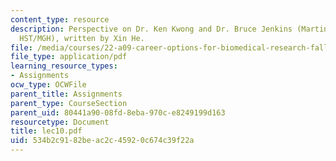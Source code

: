 ```yaml
---
content_type: resource
description: Perspective on Dr. Ken Kwong and Dr. Bruce Jenkins (Martinos Center,
  HST/MGH), written by Xin He.
file: /media/courses/22-a09-career-options-for-biomedical-research-fall-2006/534b2c9182beac2c45920c674c39f22a_lec10.pdf
file_type: application/pdf
learning_resource_types:
- Assignments
ocw_type: OCWFile
parent_title: Assignments
parent_type: CourseSection
parent_uid: 80441a90-08fd-8eba-970c-e8249199d163
resourcetype: Document
title: lec10.pdf
uid: 534b2c91-82be-ac2c-4592-0c674c39f22a
---
```

